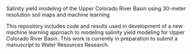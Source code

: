 Salinity yield modeling of the Upper Colorado River Basin using 30-meter resolution soil maps and machine learning

This repository includes code and results used in development of a new machine learning approach to modeling salinity yield modeling for Upper Colorado River Basin. This work is currently in preparation to submit a manuscript to Water Resources Research.

